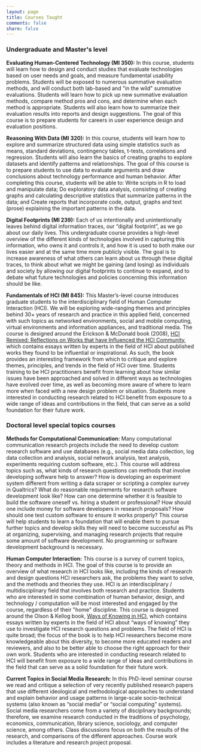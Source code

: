 ```yaml
---
layout: page
title: Courses Taught
comments: false
share: false
---
```


### Undergraduate and Master's level

**Evaluating Human-Centered Technology (MI 350):**
In this course, students will learn how to design and conduct studies that evaluate technologies based on user needs and goals, and measure fundamental usability problems. Students will be exposed to numerous summative evaluation methods, and will conduct both lab-based and "in the wild" summative evaluations. Students will learn how to pick up new summative evaluation methods, compare method pros and cons, and determine when each method is appropriate. Students will also learn how to summarize their evaluation results into reports and design suggestions. The goal of this course is to prepare students for careers in user experience design and evaluation positions. 

**Reasoning With Data (MI 320):**
In this course, students will learn how to explore and summarize structured data using simple statistics such as means, standard deviations, contingency tables, t-tests, correlations and regression. Students will also learn the basics of creating graphs to explore datasets and identify patterns and relationships. The goal of this course is to prepare students to use data to evaluate arguments and draw conclusions about technology performance and human behavior. After completing this course, students will be able to: Write scripts in R to load and manipulate data; Do exploratory data analysis, consisting of creating graphs and calculating descriptive statistics that summarize patterns in the data; and Create reports that incorporate code, output, graphs and text (prose) explaining the important patterns in the data.

**Digital Footprints (MI 239):**
Each of us intentionally and unintentionally leaves behind digital information traces, our “digital footprint”, as we go about our daily lives. This undergraduate course provides a high-level overview of the different kinds of technologies involved in capturing this information, who owns it and controls it, and how it is used to both make our lives easier and at the same time more publicly visible. The goal is to increase awareness of what others can learn about us through these digital traces, to think about what we might be gaining (and losing) as individuals and society by allowing our digital footprints to continue to expand, and to debate what future technologies and policies concerning this information should be like.

**Fundamentals of HCI (MI 845):**
This Master’s-level course introduces graduate students to the interdisciplinary field of Human Computer Interaction (HCI). We will be exploring wide-ranging themes and principles behind 30+ years of research and practice in this applied field, concerned with such topics as networked environments, social and mobile computing, virtual environments and information appliances, and traditional media. The course is designed around the Erickson & McDonald book (2008), [HCI Remixed: Reflections on Works that have Influenced the HCI Community](http://www.amazon.com/HCI-Remixed-Reflections-Influenced-Community/dp/0262050889/), which contains essays written by experts in the field of HCI about published works they found to be influential or inspirational. As such, the book provides an interesting framework from which to critique and explore themes, principles, and trends in the field of HCI over time. Students training to be HCI practitioners benefit from learning about how similar issues have been approached and solved in different ways as technologies have evolved over time, as well as becoming more aware of where to learn more when faced with a new design problem or situation. Students more interested in conducting research related to HCI benefit from exposure to a wide range of ideas and contributions in the field, that can serve as a solid foundation for their future work. 

### Doctoral level special topics courses
**Methods for Computational Communication:**
Many computational communication research projects include the need to develop custom research software and use databases (e.g., social media data collection, log data collection and analysis, social network analysis, text analysis, experiments requiring custom software, etc.). This course will address topics such as, what kinds of research questions can methods that involve developing software help to answer? How is developing an experiment system different from writing a data scraper or scripting a complex survey in Qualtrics? What do reasonable requirements for research software development look like? How can one determine whether it is feasible to build the software oneself vs. hiring a student or professional? How should one include money for software developers in research proposals? How should one test custom software to ensure it works properly? This course will help students to learn a foundation that will enable them to pursue further topics and develop skills they will need to become successful as PIs at organizing, supervising, and managing research projects that require some amount of software development. No programming or software development background is necessary.

**Human Computer Interaction:**
This course is a survey of current topics, theory and methods in HCI. The goal of this course is to provide an overview of what research in HCI looks like, including the kinds of research and design questions HCI researchers ask, the problems they want to solve, and the methods and theories they use. HCI is an interdisciplinary / multidisciplinary field that involves both research and practice. Students who are interested in some combination of human behavior, design, and technology / computation will be most interested and engaged by the course, regardless of their "home" discipline. This course is designed around the Olson & Kellog book, [Ways of Knowing in HCI](http://www.amazon.com/Ways-Knowing-HCI-Judith-Olson/dp/1493903772/), which contains essays written by experts in the field of HCI about “ways of knowing” they use to investigate HCI research questions and problems. The field of HCI is quite broad; the focus of the book is to help HCI researchers become more knowledgeable about this diversity, to become more educated readers and reviewers, and also to be better able to choose the right approach for their own work. Students who are interested in conducting research related to HCI will benefit from exposure to a wide range of ideas and contributions in the field that can serve as a solid foundation for their future work.

**Current Topics in Social Media Research:**
In this PhD-level seminar course we read and critique a selection of very recently published research papers that use different ideological and methodological approaches to understand and explain behavior and usage patterns in large-scale socio-technical systems (also known as “social media” or “social computing” systems). Social media researchers come from a variety of disciplinary backgrounds; therefore, we examine research conducted in the traditions of psychology, economics, communication, library science, sociology, and computer science, among others. Class discussions focus on both the results of the research, and comparisons of the different approaches. Course work includes a literature and research project proposal.

